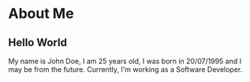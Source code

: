 
# About Me

## Hello World

My name is John Doe, I am 25 years old, I was born in 20/07/1995
and I may be from the future.
Currently, I'm working as a Software Developer.
